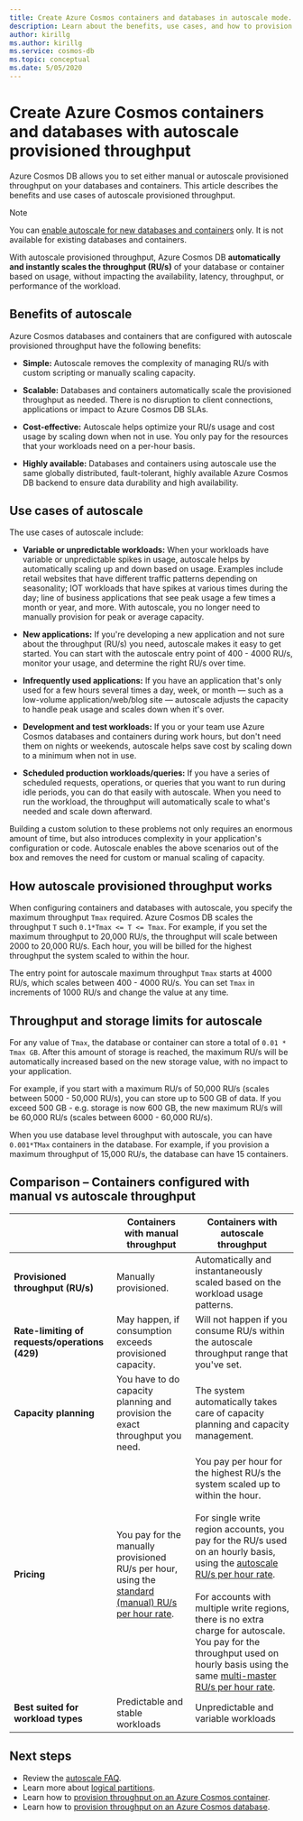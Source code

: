 ```yaml
---
title: Create Azure Cosmos containers and databases in autoscale mode.
description: Learn about the benefits, use cases, and how to provision Azure Cosmos databases and containers in autopilot mode.
author: kirillg
ms.author: kirillg
ms.service: cosmos-db
ms.topic: conceptual
ms.date: 5/05/2020
---
```


# Create Azure Cosmos containers and databases with autoscale provisioned throughput

Azure Cosmos DB allows you to set either manual or autoscale provisioned throughput on your databases and containers. This article describes the benefits and use cases of autoscale provisioned throughput. 

> [!NOTE]
> You can [enable autoscale for new databases and containers](how-to-provision-autoscale-throughput.md) only. It is not available for existing databases and containers.

With autoscale provisioned throughput, Azure Cosmos DB **automatically and instantly scales the throughput (RU/s)** of your database or container based on usage, without impacting the availability, latency, throughput, or performance of the workload. 

## Benefits of autoscale

Azure Cosmos databases and containers that are configured with autoscale provisioned throughput have the following benefits:

* **Simple:** Autoscale removes the complexity of managing RU/s with custom scripting or manually scaling capacity. 

* **Scalable:** Databases and containers automatically scale the provisioned throughput as needed. There is no disruption to client connections, applications or impact to Azure Cosmos DB SLAs.

* **Cost-effective:** Autoscale helps optimize your RU/s usage and cost usage by scaling down when not in use. You only pay for the resources that your workloads need on a per-hour basis.

* **Highly available:** Databases and containers using autoscale use the same globally distributed, fault-tolerant, highly available Azure Cosmos DB backend to ensure data durability and high availability.

## Use cases of autoscale

The use cases of autoscale include:

* **Variable or unpredictable workloads:** When your workloads have variable or unpredictable spikes in usage, autoscale helps by automatically scaling up and down based on usage. Examples include retail websites that have different traffic patterns depending on seasonality; IOT workloads that have spikes at various times during the day; line of business applications that see peak usage a few times a month or year, and more. With autoscale, you no longer need to manually provision for peak or average capacity. 

* **New applications:** If you're developing a new application and not sure about the throughput (RU/s) you need, autoscale makes it easy to get started. You can start with the autoscale entry point of 400 - 4000 RU/s, monitor your usage, and determine the right RU/s over time.

* **Infrequently used applications:** If you have an application that's only used for a few hours several times a day, week, or month — such as a low-volume application/web/blog site — autoscale adjusts the capacity to handle peak usage and scales down when it's over. 

* **Development and test workloads:** If you or your team use Azure Cosmos databases and containers during work hours, but don't need them on nights or weekends, autoscale helps save cost by scaling down to a minimum when not in use. 

* **Scheduled production workloads/queries:** If you have a series of scheduled requests, operations, or queries that you want to run during idle periods, you can do that easily with autoscale. When you need to run the workload, the throughput will automatically scale to what's needed and scale down afterward. 

Building a custom solution to these problems not only requires an enormous amount of time, but also introduces complexity in your application's configuration or code. Autoscale enables the above scenarios out of the box and removes the need for custom or manual scaling of capacity. 

## How autoscale provisioned throughput works

When configuring containers and databases with autoscale, you specify the maximum throughput `Tmax` required. Azure Cosmos DB scales the throughput `T` such `0.1*Tmax <= T <= Tmax`. For example, if you set the maximum throughput to 20,000 RU/s, the throughput will scale between 2000 to 20,000 RU/s. Each hour, you will be billed for the highest throughput the system scaled to within the hour.

The entry point for autoscale maximum throughput `Tmax` starts at 4000 RU/s, which scales between 400 - 4000 RU/s. You can set `Tmax` in increments of 1000 RU/s and change the value at any time.  

## <a id="autoscale-limits"></a> Throughput and storage limits for autoscale

For any value of `Tmax`, the database or container can store a total of `0.01 * Tmax GB`. After this amount of storage is reached, the maximum RU/s will be automatically increased based on the new storage value, with no impact to your application. 

For example, if you start with a maximum RU/s of 50,000 RU/s (scales between 5000 - 50,000 RU/s), you can store up to 500 GB of data. If you exceed 500 GB - e.g. storage is now 600 GB, the new maximum RU/s will be 60,000 RU/s (scales between 6000 - 60,000 RU/s).

When you use database level throughput with autoscale, you can have `0.001*TMax` containers in the database. For example, if you provision a maximum throughput of 15,000 RU/s, the database can have 15 containers. 

## Comparison – Containers configured with manual vs autoscale throughput

|  | Containers with manual throughput  | Containers with autoscale throughput |
|---------|---------|---------|
| **Provisioned throughput (RU/s)** | Manually provisioned. | Automatically and instantaneously scaled based on the workload usage patterns. |
| **Rate-limiting of requests/operations (429)**  | May happen, if consumption exceeds provisioned capacity. | Will not happen if you consume RU/s within the autoscale throughput range that you've set.    |
| **Capacity planning** |  You have to do capacity planning and provision the exact throughput you need. |    The system automatically takes care of capacity planning and capacity management. |
| **Pricing** | You pay for the manually provisioned RU/s per hour, using the [standard (manual) RU/s per hour rate](https://azure.microsoft.com/pricing/details/cosmos-db/). | You pay per hour for the highest RU/s the system scaled up to within the hour. <br/><br/> For single write region accounts, you pay for the RU/s used on an hourly basis, using the [autoscale RU/s per hour rate](https://azure.microsoft.com/pricing/details/cosmos-db/). <br/><br/>For accounts with multiple write regions, there is no extra charge for autoscale. You pay for the throughput used on hourly basis using the same [multi-master RU/s per hour rate](https://azure.microsoft.com/pricing/details/cosmos-db/). |
| **Best suited for workload types** |  Predictable and stable workloads|   Unpredictable and variable workloads  |

## Next steps

* Review the [autoscale FAQ](autoscale-faq.md).
* Learn more about [logical partitions](partition-data.md).
* Learn how to [provision throughput on an Azure Cosmos container](how-to-provision-container-throughput.md).
* Learn how to [provision throughput on an Azure Cosmos database](how-to-provision-database-throughput.md).
